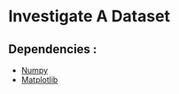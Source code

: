 <!--Open Preview (Ctrl+Shift+V)-->
# Investigate A Dataset


## Dependencies :
* [Numpy](http://www.numpy.org/)
* [Matplotlib](https://matplotlib.org/)

